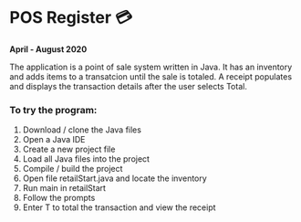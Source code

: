 # POS Register 💳

**April - August 2020**

The application is a point of sale system written in Java.  It has an inventory and adds items to a transatcion until the sale is totaled.  A receipt populates and displays the transaction details after the user selects Total.  

### To try the program:
1. Download / clone the Java files
2. Open a Java IDE
3. Create a new project file
4. Load all Java files into the project
5. Compile / build the project
6. Open file retailStart.java and locate the inventory
7. Run main in retailStart
8. Follow the prompts
9. Enter T to total the transaction and view the receipt
